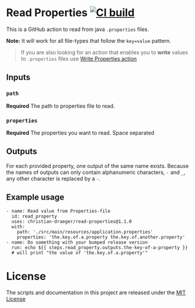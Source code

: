 # Read Properties [![CI build](https://github.com/christian-draeger/read-properties/workflows/CI/badge.svg)](https://github.com/christian-draeger/read-properties/actions?query=workflow%3ACI+branch%3Amaster)

This is a GitHub action to read from java `.properties` files.

**Note:** It will work for all file-types that follow the `key=value` pattern.

> If you are also looking for an action that enables you to **write** values to `.properties` files use
> [Write Properties action](https://github.com/christian-draeger/write-properties)


## Inputs

### `path`

**Required** The path to properties file to read.

### `properties`

**Required** The properties you want to read. Space separated

## Outputs

For each provided property, one output of the same name exists. Because the names of outputs can only contain alphanumeric characters, `-` and `_`, any other character is replaced by a `-`.

## Example usage

    - name: Read value from Properties-file
      id: read_property
      uses: christian-draeger/read-properties@1.1.0
      with:
        path: './src/main/resources/application.properties'
        properties: 'the.key.of.a.property the.key.of.another.property'
    - name: Do something with your bumped release version
      run: echo ${{ steps.read_property.outputs.the-key-of-a-property }}
      # will print "the value of 'the.key.of.a.property'"

# License
The scripts and documentation in this project are released under the [MIT License](LICENSE)
